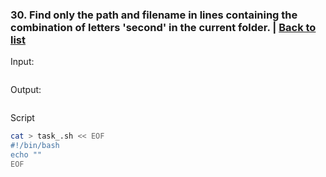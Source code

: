 ### <a id='task_30'>30. Find only the path and filename in lines containing the combination of letters 'second' in the current folder.</a>  |  [Back to list](#back_to_list)

Input:
``` bash

```

Output:
```

```

Script
``` bash
cat > task_.sh << EOF
#!/bin/bash
echo ""
EOF
```
